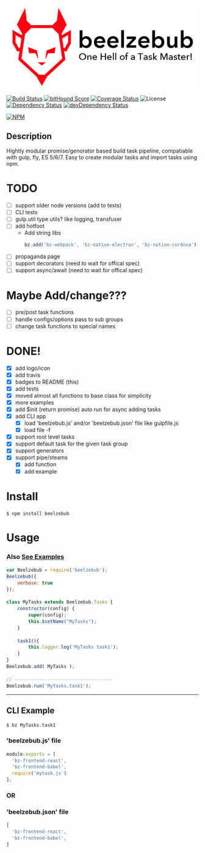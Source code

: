 <!-- # Beelzebub - One hell of a task master! -->
![logo](./logo.png)

[![Build Status](https://secure.travis-ci.org/jstty/beelzebub.png?branch=master)](http://travis-ci.org/jstty/beelzebub)
[![bitHound Score](https://www.bithound.io/github/jstty/beelzebub/badges/score.svg?branch=master)](https://www.bithound.io/github/jstty/beelzebub)
[![Coverage Status](https://coveralls.io/repos/github/jstty/beelzebub/badge.svg?branch=master)](https://coveralls.io/github/jstty/beelzebub?branch=master)
![License](https://img.shields.io/npm/l/beelzebub.svg)
[![Dependency Status](https://david-dm.org/jstty/beelzebub.png?theme=shields.io&branch=master)](https://david-dm.org/jstty/beelzebub)
[![devDependency Status](https://david-dm.org/jstty/beelzebub/dev-status.png?theme=shields.io&branch=master)](https://david-dm.org/jstty/beelzebub#info=devDependencies)

[![NPM](https://nodei.co/npm/beelzebub.png)](https://nodei.co/npm/beelzebub/)


## Description
Hightly modular promise/genorator based build task pipeline, compatiable with gulp, fly, ES 5/6/7.
Easy to create modular tasks and import tasks using npm.

# TODO
* [ ] support older node versions (add to tests)
* [ ] CLI tests
* [ ] gulp.util type utils? like logging, transfuser
* [ ] add hotfoot
  * Add string libs
    ```javascript
    bz.add('bz-webpack', 'bz-native-electron', 'bz-native-cordova')
    ```
* [ ] propaganda page
* [ ] support decorators (need to wait for offical spec)
* [ ] support async/await (need to wait for offical spec)

# Maybe Add/change???
* [ ] pre/post task functions
* [ ] handle configs/options pass to sub groups
* [ ] change task functions to special names

# DONE!
* [x] add logo/icon
* [x] add travis
* [x] badges to README (this)
* [x] add tests
* [x] moved almost all functions to base class for simplicity
* [x] more examples
* [x] add $init (return promise) auto run for async adding tasks
* [x] add CLI app
  * [x] load 'beelzebub.js' and/or 'beelzebub.json' file like gulpfile.js
  * [x] load file -f
* [x] support root level tasks
* [x] support default task for the given task group
* [x] support generators
* [x] support pipe/steams
  * [x] add function
  * [x] add example

# Install
```shell
$ npm install beelzebub
```

# Usage
### Also [See Examples](./examples)
```javascript
var Beelzebub = require('beelzebub');
Beelzebub({
    verbose: true
});

class MyTasks extends Beelzebub.Tasks {
    constructor(config) {
        super(config);
        this.$setName("MyTasks");
    }

    task1(){
        this.logger.log('MyTasks task1');
    }
}
Beelzebub.add( MyTasks );

// ------------------------------------
Beelzebub.run('MyTasks.task1');
```

--------
## CLI Example

```shell
$ bz MyTasks.task1
```

### 'beelzebub.js' file
```javascript
module.exports = [
  'bz-frontend-react',
  'bz-frontend-babel',
  require('mytask.js')
];
```
### OR
### 'beelzebub.json' file
```javascript
[
  'bz-frontend-react',
  'bz-frontend-babel',
]
```
